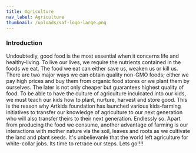 ```yaml
---
title: Agriculture
nav_label: Agriculture
thumbnail: /uploads/saf-logo-large.png
---
```


### Introduction
Undoubtedly, good food is the most essential when it concerns life and healthy-living. To live our lives, we require the nutrients contained in the foods we eat. The food we eat can either save us, weaken us or kill us.
There are two major ways we can obtain quality non-GMO foods; either we pay high prices and buy them from organic food stores or we plant them by ourselves. 
The later is not only cheaper but guarantees highest quality of food.
To be able to have the culture of agriculture inculcated into our kids, we must teach our kids how to plant, nurture, harvest and store good. 
This is the reason why Artkids foundation has launched various kids-farming initiatives to transfer our knowledge of agriculture to our next generation who will also transfer theirs to their next generation. Endlessly so.
Apart from producing the food we consume, another advantage of farming is our interactions with mother nature via the soil, leaves and roots as we cultivate the land and plant seeds. 
It's unbelievanle that the world left agriculture for white-collar jobs. Its time to retrace our steps. Lets go!!!!